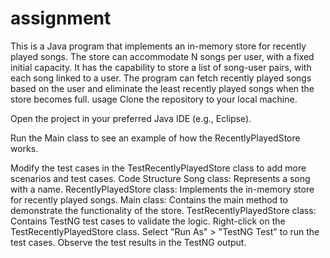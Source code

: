 # assignment
This is a Java program that implements an in-memory store for recently played songs. The store can accommodate N songs per user, with a fixed initial capacity. It has the capability to store a list of song-user pairs, with each song linked to a user. The program can fetch recently played songs based on the user and eliminate the least recently played songs when the store becomes full.
usage
Clone the repository to your local machine.

Open the project in your preferred Java IDE (e.g., Eclipse).

Run the Main class to see an example of how the RecentlyPlayedStore works.

Modify the test cases in the TestRecentlyPlayedStore class to add more scenarios and test cases.
Code Structure
Song class: Represents a song with a name.
RecentlyPlayedStore class: Implements the in-memory store for recently played songs.
Main class: Contains the main method to demonstrate the functionality of the store.
TestRecentlyPlayedStore class: Contains TestNG test cases to validate the logic.
Right-click on the TestRecentlyPlayedStore class.
Select "Run As" > "TestNG Test" to run the test cases.
Observe the test results in the TestNG output.
